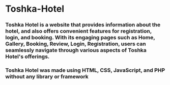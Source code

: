# Toshka-Hotel
### Toshka Hotel is a website that provides information about the hotel, and also offers convenient features for registration, login, and booking. With its engaging pages such as Home, Gallery, Booking, Review, Login, Registration, users can seamlessly navigate through various aspects of Toshka Hotel's offerings.
### Toshka Hotel was made using HTML, CSS, JavaScript, and PHP without any library or framework
